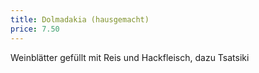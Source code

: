 ```yaml
---
title: Dolmadakia (hausgemacht)
price: 7.50
---
```


Weinblätter gefüllt mit Reis und Hackfleisch, dazu Tsatsiki
